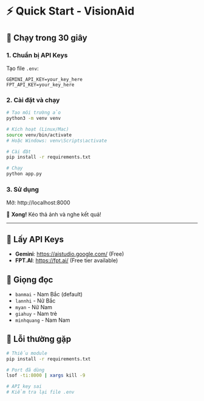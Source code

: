 # ⚡ Quick Start - VisionAid

## 🚀 Chạy trong 30 giây

### 1. Chuẩn bị API Keys
Tạo file `.env`:
```
GEMINI_API_KEY=your_key_here
FPT_API_KEY=your_key_here
```

### 2. Cài đặt và chạy
```bash
# Tạo môi trường ảo
python3 -m venv venv

# Kích hoạt (Linux/Mac)
source venv/bin/activate
# Hoặc Windows: venv\Scripts\activate

# Cài đặt
pip install -r requirements.txt

# Chạy
python app.py
```

### 3. Sử dụng
Mở: http://localhost:8000

🎯 **Xong!** Kéo thả ảnh và nghe kết quả!

---

## 🔑 Lấy API Keys

- **Gemini**: https://aistudio.google.com/ (Free)
- **FPT.AI**: https://fpt.ai/ (Free tier available)

## 🎵 Giọng đọc
- `banmai` - Nam Bắc (default)
- `lannhi` - Nữ Bắc  
- `myan` - Nữ Nam
- `giahuy` - Nam trẻ
- `minhquang` - Nam Nam

## 🚨 Lỗi thường gặp
```bash
# Thiếu module
pip install -r requirements.txt

# Port đã dùng
lsof -ti:8000 | xargs kill -9

# API key sai
# Kiểm tra lại file .env
```